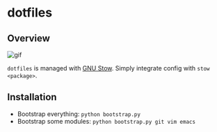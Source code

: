 # dotfiles

## Overview

![gif](https://thumbs.gfycat.com/AlarmingCoordinatedEarwig-max-1mb.gif)

`dotfiles` is managed with [GNU Stow](https://www.gnu.org/software/stow/manual/stow.html).
Simply integrate config with `stow <package>`.


## Installation

+ Bootstrap everything: `python bootstrap.py`
+ Bootstrap some modules: `python bootstrap.py git vim emacs`